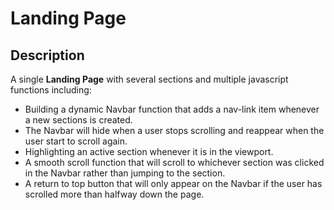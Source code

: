 # Landing Page

## Description

A single **Landing Page** with several sections and multiple javascript functions including: 

* Building a dynamic Navbar function that adds a nav-link item whenever a new sections is created.  
* The Navbar will hide when a user stops scrolling and reappear when the user start to scroll again.
* Highlighting an active section whenever it is in the viewport.
* A smooth scroll function that will scroll to whichever section was clicked in the Navbar rather than jumping to the section.
* A return to top button that will only appear on the Navbar if the user has scrolled more than halfway down the page.
